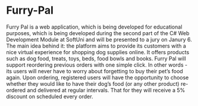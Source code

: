 # Furry-Pal

Furry Pal is a web application, which is being developed for educational purposes, which is being developed during the second part of the C# Web Development Module at SoftUni and will be presented to a jury on Janury 6. The main idea behind it: the platform aims to provide its customers with a nice virtual experience for shopping dog supplies online. It offers products such as dog food, treats, toys, beds, food bowls and books. Furry Pal will support reordering previous orders with one simple click. In other words - its users will never have to worry about forgetting to buy their pet’s food again. Upon ordering, registered users will have the opportunity to choose whether they would like to have their dog’s food (or any other product) re-ordered and delivered at regular intervals. That for they will receive a 5% discount on scheduled every order.
